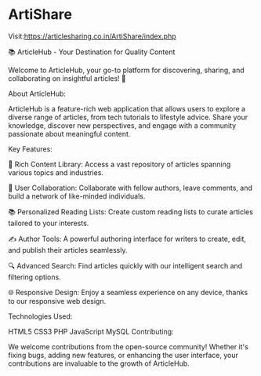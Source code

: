 # ArtiShare

Visit:https://articlesharing.co.in/ArtiShare/index.php

📚 ArticleHub - Your Destination for Quality Content

Welcome to ArticleHub, your go-to platform for discovering, sharing, and collaborating on insightful articles! 🚀

About ArticleHub:

ArticleHub is a feature-rich web application that allows users to explore a diverse range of articles, from tech tutorials to lifestyle advice. Share your knowledge, discover new perspectives, and engage with a community passionate about meaningful content.

Key Features:

📖 Rich Content Library: Access a vast repository of articles spanning various topics and industries.

🤝 User Collaboration: Collaborate with fellow authors, leave comments, and build a network of like-minded individuals.

📚 Personalized Reading Lists: Create custom reading lists to curate articles tailored to your interests.

✍️ Author Tools: A powerful authoring interface for writers to create, edit, and publish their articles seamlessly.

🔍 Advanced Search: Find articles quickly with our intelligent search and filtering options.

🌐 Responsive Design: Enjoy a seamless experience on any device, thanks to our responsive web design.

Technologies Used:

HTML5
CSS3
PHP
JavaScript
MySQL
Contributing:

We welcome contributions from the open-source community! Whether it's fixing bugs, adding new features, or enhancing the user interface, your contributions are invaluable to the growth of ArticleHub.
